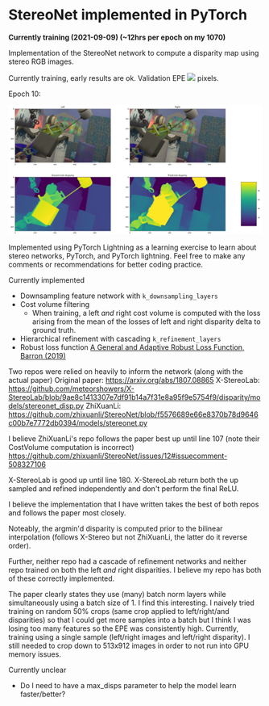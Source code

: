 # StereoNet implemented in PyTorch

**Currently training (2021-09-09) (~12hrs per epoch on my 1070)**

Implementation of the StereoNet network to compute a disparity map using stereo RGB images.

Currently training, early results are ok.  Validation EPE <img src="https://render.githubusercontent.com/render/math?math=\approx 12"> pixels.

Epoch 10:

<img src="./readme_images/Epoch_10_Val.JPG" alt="Validation image" style="width:1000px;"/>

Implemented using PyTorch Lightning as a learning exercise to learn about stereo networks, PyTorch, and PyTorch lightning.  Feel free to make any comments or recommendations for better coding practice.

Currently implemented

* Downsampling feature network with `k_downsampling_layers`
* Cost volume filtering
    * When training, a left *and* right cost volume is computed with the loss arising from the mean of the losses of left and right disparity delta to ground truth.
* Hierarchical refinement with cascading `k_refinement_layers`
* Robust loss function [A General and Adaptive Robust Loss Function, Barron (2019)](https://arxiv.org/abs/1701.03077)

Two repos were relied on heavily to inform the network (along with the actual paper)
Original paper: https://arxiv.org/abs/1807.08865
X-StereoLab: https://github.com/meteorshowers/X-StereoLab/blob/9ae8c1413307e7df91b14a7f31e8a95f9e5754f9/disparity/models/stereonet_disp.py
ZhiXuanLi: https://github.com/zhixuanli/StereoNet/blob/f5576689e66e8370b78d9646c00b7e7772db0394/models/stereonet.py

I believe ZhiXuanLi's repo follows the paper best up until line 107 (note their CostVolume computation is incorrect)
    https://github.com/zhixuanli/StereoNet/issues/12#issuecomment-508327106

X-StereoLab is good up until line 180.  X-StereoLab return both the up sampled and refined independently and don't perform the final ReLU.

I believe the implementation that I have written takes the best of both repos and follows the paper most closely.

Noteably, the argmin'd disparity is computed prior to the bilinear interpolation (follows X-Stereo but not ZhiXuanLi, the latter do it reverse order).

Further, neither repo had a cascade of refinement networks and neither repo trained on both the left *and* right disparities.  I believe my repo has both of these correctly implemented.

The paper clearly states they use (many) batch norm layers while simultaneously using a batch size of 1.  I find this interesting.  I naively tried training on random 50% crops (same crop applied to left/right/and disparities) so that I could get more samples into a batch but I think I was losing too many features so the EPE was consistently high.  Currently, training using a single sample (left/right images and left/right disparity).  I still needed to crop down to 513x912 images in order to not run into GPU memory issues.

Currently unclear

* Do I need to have a max_disps parameter to help the model learn faster/better?
